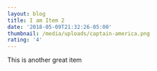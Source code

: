 ```yaml
---
layout: blog
title: I am Item 2
date: '2018-05-09T21:32:26-05:00'
thumbnail: /media/uploads/captain-america.png
rating: '4'
---
```

This is another great item
